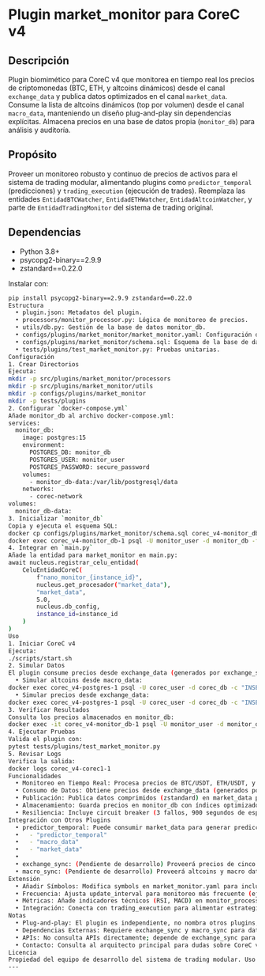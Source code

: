 # Plugin market_monitor para CoreC v4

## Descripción
Plugin biomimético para CoreC v4 que monitorea en tiempo real los precios de criptomonedas (BTC, ETH, y altcoins dinámicos) desde el canal `exchange_data` y publica datos optimizados en el canal `market_data`. Consume la lista de altcoins dinámicos (top por volumen) desde el canal `macro_data`, manteniendo un diseño plug-and-play sin dependencias explícitas. Almacena precios en una base de datos propia (`monitor_db`) para análisis y auditoría.

## Propósito
Proveer un monitoreo robusto y continuo de precios de activos para el sistema de trading modular, alimentando plugins como `predictor_temporal` (predicciones) y `trading_execution` (ejecución de trades). Reemplaza las entidades `EntidadBTCWatcher`, `EntidadETHWatcher`, `EntidadAltcoinWatcher`, y parte de `EntidadTradingMonitor` del sistema de trading original.

## Dependencias
- Python 3.8+
- psycopg2-binary==2.9.9
- zstandard==0.22.0

Instalar con:
```bash
pip install psycopg2-binary==2.9.9 zstandard==0.22.0
Estructura
  •	plugin.json: Metadatos del plugin.
  •	processors/monitor_processor.py: Lógica de monitoreo de precios.
  •	utils/db.py: Gestión de la base de datos monitor_db.
  •	configs/plugins/market_monitor/market_monitor.yaml: Configuración del plugin.
  •	configs/plugins/market_monitor/schema.sql: Esquema de la base de datos.
  •	tests/plugins/test_market_monitor.py: Pruebas unitarias.
Configuración
1. Crear Directorios
Ejecuta:
mkdir -p src/plugins/market_monitor/processors
mkdir -p src/plugins/market_monitor/utils
mkdir -p configs/plugins/market_monitor
mkdir -p tests/plugins
2. Configurar `docker-compose.yml`
Añade monitor_db al archivo docker-compose.yml:
services:
  monitor_db:
    image: postgres:15
    environment:
      POSTGRES_DB: monitor_db
      POSTGRES_USER: monitor_user
      POSTGRES_PASSWORD: secure_password
    volumes:
      - monitor_db-data:/var/lib/postgresql/data
    networks:
      - corec-network
volumes:
  monitor_db-data:
3. Inicializar `monitor_db`
Copia y ejecuta el esquema SQL:
docker cp configs/plugins/market_monitor/schema.sql corec_v4-monitor_db-1:/schema.sql
docker exec corec_v4-monitor_db-1 psql -U monitor_user -d monitor_db -f /schema.sql
4. Integrar en `main.py`
Añade la entidad para market_monitor en main.py:
await nucleus.registrar_celu_entidad(
    CeluEntidadCoreC(
        f"nano_monitor_{instance_id}",
        nucleus.get_procesador("market_data"),
        "market_data",
        5.0,
        nucleus.db_config,
        instance_id=instance_id
    )
)
Uso
1. Iniciar CoreC v4
Ejecuta:
./scripts/start.sh
2. Simular Datos
El plugin consume precios desde exchange_data (generados por exchange_sync) y altcoins desde macro_data (generados por macro_sync). Para pruebas iniciales, simula eventos manuales:
  •	Simular altcoins desde macro_data:
docker exec corec_v4-postgres-1 psql -U corec_user -d corec_db -c "INSERT INTO eventos (canal, datos, timestamp, instance_id) VALUES ('macro_data', '{\"altcoins\": [\"SOL/USDT\", \"ADA/USDT\", \"XRP/USDT\"]}', EXTRACT(EPOCH FROM NOW()), 'corec1');"
  •	Simular precios desde exchange_data:
docker exec corec_v4-postgres-1 psql -U corec_user -d corec_db -c "INSERT INTO eventos (canal, datos, timestamp, instance_id) VALUES ('exchange_data', '{\"data\": \"$(echo '{\"symbol\": \"BTC/USDT\", \"price\": 35000.0, \"timestamp\": 1234567890.0}' | gzip | base64)\"}', EXTRACT(EPOCH FROM NOW()), 'corec1');"
3. Verificar Resultados
Consulta los precios almacenados en monitor_db:
docker exec -it corec_v4-monitor_db-1 psql -U monitor_user -d monitor_db -c "SELECT * FROM market_data;"
4. Ejecutar Pruebas
Valida el plugin con:
pytest tests/plugins/test_market_monitor.py
5. Revisar Logs
Verifica la salida:
docker logs corec_v4-corec1-1
Funcionalidades
  •	Monitoreo en Tiempo Real: Procesa precios de BTC/USDT, ETH/USDT, y altcoins dinámicos cada 60 segundos (configurable).
  •	Consumo de Datos: Obtiene precios desde exchange_data (generados por exchange_sync) y altcoins desde macro_data (generados por macro_sync).
  •	Publicación: Publica datos comprimidos (zstandard) en market_data para otros plugins.
  •	Almacenamiento: Guarda precios en monitor_db con índices optimizados para consultas.
  •	Resiliencia: Incluye circuit breaker (3 fallos, 900 segundos de espera) y fallbacks para mantener altcoins previos si no hay datos nuevos.
Integración con Otros Plugins
  •	predictor_temporal: Puede consumir market_data para generar predicciones. Actualiza su configuración para escuchar market_data: channels:
  •	  - "predictor_temporal"
  •	  - "macro_data"
  •	  - "market_data"
  •	
  •	exchange_sync: (Pendiente de desarrollo) Proveerá precios de cinco exchanges en exchange_data.
  •	macro_sync: (Pendiente de desarrollo) Proveerá altcoins y macro datos (S&P 500, DXY, sentimiento de noticias) en macro_data.
Extensión
  •	Añadir Símbolos: Modifica symbols en market_monitor.yaml para incluir más activos fijos (ej., BNB/USDT).
  •	Frecuencia: Ajusta update_interval para monitoreo más frecuente (ej., 30 segundos).
  •	Métricas: Añade indicadores técnicos (RSI, MACD) en monitor_processor.py para enriquecer market_data.
  •	Integración: Conecta con trading_execution para alimentar estrategias de trading.
Notas
  •	Plug-and-play: El plugin es independiente, no nombra otros plugins, y usa canales (market_data, macro_data, exchange_data) para comunicación.
  •	Dependencias Externas: Requiere exchange_sync y macro_sync para datos completos. Usa eventos manuales para pruebas iniciales.
  •	APIs: No consulta APIs directamente; depende de exchange_sync para precios y macro_sync para altcoins y macro datos.
  •	Contacto: Consulta al arquitecto principal para dudas sobre CoreC v4 o integración con otros plugins.
Licencia
Propiedad del equipo de desarrollo del sistema de trading modular. Uso interno exclusivo.
---
